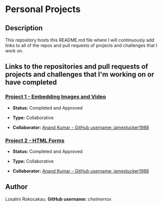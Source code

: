 # Personal Projects

## Description

This repository hosts this README.md file where I will continuously add links to all of the repos and pull requests of projects and challenges that I work on.

## Links to the repositories and pull requests of projects and challenges that I'm working on or have completed

### <a href="https://github.com/jamestucker1988/jamestucker1988microverse_embeded-image-project1-combo">Project 1 - Embedding Images and Video</a>

- **Status:** Completed and Approved

- **Type:** Collaborative

- **Collaborator:** <a href="https://github.com/jamestucker1988">Anand Kumar - GitHub username: jamestucker1988</a>

### <a href="https://github.com/jamestucker1988/form-project2-microverse-curriculum">Project 2 - HTML Forms</a>

- **Status:** Completed and Approved

- **Type:** Collaborative

- **Collaborator:** <a href="https://github.com/jamestucker1988">Anand Kumar - GitHub username: jamestucker1988</a>

## Author

Losalini Rokocakau. **GitHub username:** *chelmerrox*
